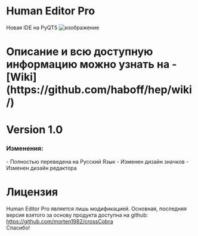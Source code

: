 # Human Editor Pro
Новая IDE на PyQT5
![изображение](https://user-images.githubusercontent.com/124815613/219942756-429eea1f-b0dd-4b1f-8c0c-cbda6d6a767e.png)  
<h1>Описание и всю доступную информацию можно узнать на  - [Wiki](https://github.com/haboff/hep/wiki/)</h1>

# Version 1.0
<h3>Изменения:</h3>  
- Полностью переведена на Русский Язык  
- Изменен дизайн значков  
- Изменен дизайн редактора  

# Лицензия
Human Editor Pro является лишь модификацией. Основная, последняя версия взятого за основу продукта доступна на github: https://github.com/morten1982/crossCobra  
Спасибо!
